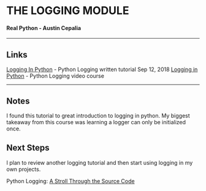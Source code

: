 # THE LOGGING MODULE
#### Real Python - Austin Cepalia

______
## Links
[Logging In Python](https://realpython.com/python-logging/) - Python Logging written tutorial Sep 12, 2018
[Logging in Python](https://realpython.com/courses/logging-python/) - Python Logging video course

-----
## Notes

I found this tutorial to great introduction to logging in python.  My biggest takeaway
from this course was learning a logger can only be initialized once.

## Next Steps

I plan to review another logging tutorial and then start using logging in my own projects.

Python Logging: [A Stroll Through the Source Code](https://realpython.com/python-logging-source-code/)